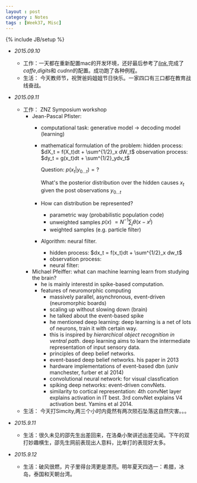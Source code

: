 ```yaml
---
layout : post
category : Notes
tags : [Week37, Misc]
---
```


{% include JB/setup %}

- *2015.09.10*
    + 工作：一天都在重新配置mac的开发环境，还好最后参考了<a href="http://christopher5106.github.io/big/data/2015/07/16/deep-learning-install-caffe-cudnn-cuda-for-digits-python-on-mac-osx.html" target="blank">*link*</a>,完成了 *caffe*,*digits*和 *cudnn*的配置。成功跑了各种例程。
    + 生活： 今天教师节，祝贺爸妈姐姐节日快乐。一家四口有三口都在教育战线奋战。

- *2015.09.11*
    + 工作： ZNZ Symposium workshop
        * Jean-Pascal Pfister: 
            - computational task: generative model -> decoding model (learning)
            - mathematical formulation of the problem: 
                hidden process: $dX_t = f(X_t)dt + \sum^{1/2}_x dW_t$
                observation process: $dy_t = g(x_t)dt + \sum^{1/2}_ydv_t$

                Question: $p(x_t| y_{0...t})  = ?$

                What's the posterior distribution over the hidden causes $x_t$ given the post observations $y_{0...t}$
            - How can distribution be represented?
                + parametric way (probabilistic population code)
                + unweighted samples $p(x)~= N^{-1}\sum_j \theta(x-x^j)$
                + weighted samples (e.g. particle filter)
            - Algorithm: neural filter.
                + hidden process: $dx_t = f(x_t)dt + \sum^{1/2}_x dw_t$
                + observation process:
                + neural filter:
        * Michael Pfeiffer: what can machine learning learn from studying the brain?
            - he is mainly interestd in spike-based computation.
            - features of neuromorphic computing
                + massively parallel, asynchronous, event-driven (neuromorphic boards)
                + scaling up without slowing down (brain)
                + he talked about the event-based spike
                + he mentioned deep learning: deep learning is a net of lots of neurons, train it with certain way.
                + this is inspired by *hierarchical object recognition in ventral path*. deep learning aims to learn the intermediate representation of input sensory data.
                + principles of deep belief networks.
                + event-based deep belief networks. his paper in 2013
                + hardware implementations of event-based dbn (univ manchester, furber et al 2014)
                + convolutional neural network: for visual classfication
                + spiking deep networks: event-driven convNets.
                + similarity to cortical representation: 4th convNet layer explains activation in IT best. 3rd convNet explains V4 activation best. Yamins et al 2014.
    + 生活： 今天打Simcity,两三个小时内竟然有两次陨石坠落这自然灾害。。。
- *2015.9.11*
    + 生活：很久未见的邵先生出差回来，在洛桑小聚讲述出差见闻。下午的双打妙趣横生，邵先生网前表现出人意料，比单打的表现好太多。
- *2015.9.12*
    + 生活：破风很燃，片子里得台湾更是漂亮。明年夏天四选一：希腊，冰岛，泰国和天朝台湾。
